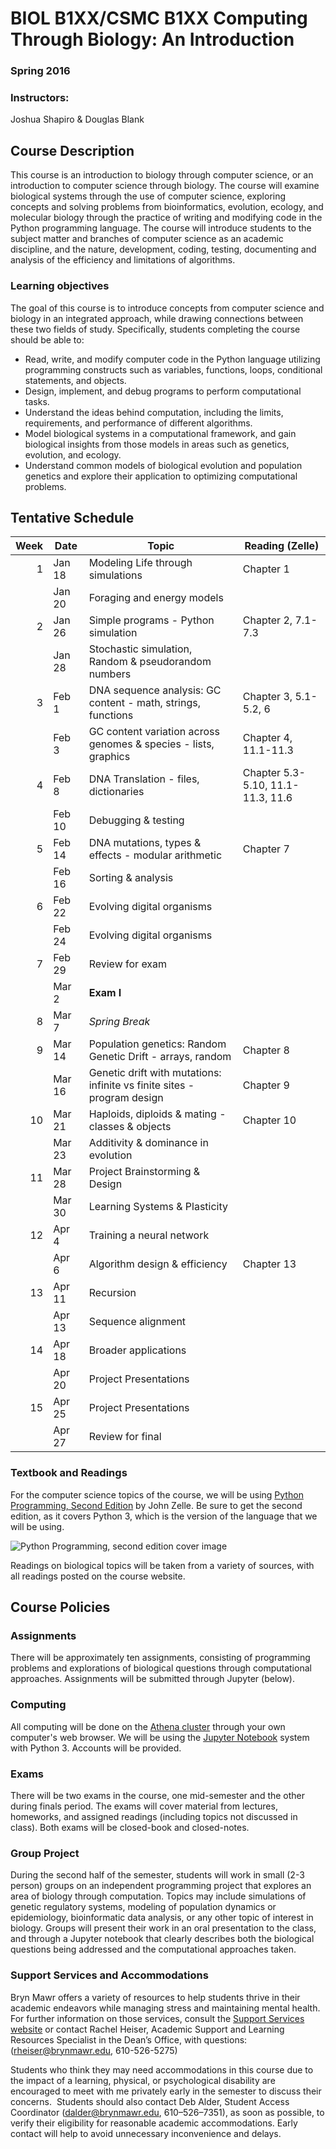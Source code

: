 # BIOL B1XX/CSMC B1XX Computing Through Biology: An Introduction
### Spring 2016

### Instructors:
Joshua Shapiro & Douglas Blank

## Course Description

This course is an introduction to biology through computer science, or an introduction to computer science through biology. The course will examine biological systems through the use of computer science, exploring concepts and solving problems from bioinformatics, evolution, ecology, and molecular biology through the practice of writing and modifying code in the Python programming language. The course will introduce students to the subject matter and branches of computer science as an academic discipline, and the nature, development, coding, testing, documenting and analysis of the efficiency and limitations of algorithms.

### Learning objectives
The goal of this course is to introduce concepts from computer science and biology in an integrated approach, while drawing connections between these two fields of study. Specifically, students completing the course should be able to:
 
* Read, write, and modify computer code in the Python language utilizing programming constructs such as variables, functions, loops, conditional statements, and objects. 
* Design, implement, and debug programs to perform computational tasks.
* Understand the ideas behind computation, including the limits, requirements, and performance of different algorithms.
* Model biological systems in a computational framework, and gain biological insights from those models in areas such as genetics, evolution, and ecology.
* Understand common models of biological evolution and population genetics and explore their application to optimizing computational problems.

## Tentative Schedule

 Week | Date   | Topic                          | Reading (Zelle) |
-----:|--------|--------------------------------|------------- |
1     | Jan 18 | Modeling Life through simulations | Chapter 1 |
      | Jan 20 | Foraging and energy models        |  |
2     | Jan 26 | Simple programs - Python simulation  | Chapter 2, 7.1-7.3 |
      | Jan 28 | Stochastic simulation, Random & pseudorandom numbers |  |
3     | Feb 1  | DNA sequence analysis: GC content -  math, strings, functions | Chapter 3, 5.1-5.2, 6 |
      | Feb 3  | GC content variation across genomes & species - lists, graphics | Chapter 4, 11.1-11.3 |
4     | Feb 8  | DNA Translation - files, dictionaries | Chapter 5.3-5.10, 11.1-11.3, 11.6 |
      | Feb 10 | Debugging & testing            |  |
5     | Feb 14 | DNA mutations, types & effects - modular arithmetic | Chapter 7 |
      | Feb 16 | Sorting & analysis            |  |
6     | Feb 22 | Evolving digital organisms    |  |
      | Feb 24 | Evolving digital organisms    |  |
7     | Feb 29  | Review for exam                |  |
      | Mar 2  | **Exam I**                     |  |
8     | Mar 7  | *Spring Break*                 |  |
9     | Mar 14 | Population genetics: Random Genetic Drift - arrays, random  | Chapter 8 |
      | Mar 16 | Genetic drift with mutations: infinite vs finite sites - program design | Chapter 9 |
10    | Mar 21 | Haploids, diploids & mating - classes & objects | Chapter 10 |
      | Mar 23 | Additivity & dominance in evolution | |
11    | Mar 28 | Project Brainstorming & Design      | |
      | Mar 30 | Learning Systems & Plasticity       | |
12    | Apr 4  | Training a neural network           | |
      | Apr 6  | Algorithm design & efficiency  | Chapter 13 |
13    | Apr 11 | Recursion                      |  |
      | Apr 13 | Sequence alignment             |  | 
14    | Apr 18 | Broader applications           |  |
      | Apr 20 | Project Presentations          |  |
15    | Apr 25 | Project Presentations          |  | 
      | Apr 27 | Review for final               |  |



### Textbook and Readings

For the computer science topics of the course, we will be using [Python Programming, Second Edition](http://mcsp.wartburg.edu/zelle/python/ppics2/index.html) by John Zelle. Be sure to get the second edition, as it covers Python 3, which is the version of the language that we will be using. 

<img src="http://mcsp.wartburg.edu/zelle/python/ppics2/cover.png" alt= "Python Programming, second edition cover image" style="display: block; margin-left: auto; margin-right: auto">

Readings on biological topics will be taken from a variety of sources, with all readings posted on the course website.

## Course Policies

###  Assignments

There will be approximately ten assignments, consisting of programming problems and explorations of biological questions through computational approaches. Assignments will be submitted through Jupyter (below).

### Computing

All computing will be done on the [Athena cluster](https://athena.brynmawr.edu/) through your own computer's web browser. We will be using the [Jupyter Notebook](https://jupyter.org) system with Python 3. Accounts will be provided.

### Exams

There will be two exams in the course, one mid-semester and the other during finals period. The exams will cover material from lectures, homeworks, and assigned readings (including topics not discussed in class). Both exams will be closed-book and closed-notes.

### Group Project

During the second half of the semester, students will work in small (2-3 person) groups on an independent programming project that explores an area of biology through computation. Topics may include  simulations of genetic regulatory systems, modeling of population dynamics or epidemiology, bioinformatic data analysis, or any other topic of interest in biology. Groups will present their work in an oral presentation to the class, and through a Jupyter notebook that clearly describes both the biological questions being addressed and the computational approaches taken.


### Support Services and Accommodations

Bryn Mawr offers a variety of resources to help students thrive in their academic endeavors while managing stress and maintaining mental health. For further information on those services, consult the [Support Services website](http://www.brynmawr.edu/academicsupport/StudentSupportServices.html) or contact Rachel Heiser, Academic Support and Learning Resources Specialist in the Dean’s Office, with questions: ([rheiser@brynmawr.edu](mailto:rheiser@brynmawr.edu), 610-526-5275) 

Students who think they may need accommodations in this course due to the impact of a learning, physical, or psychological disability are encouraged to meet with me privately early in the semester to discuss their concerns.  Students should also contact Deb Alder, Student Access Coordinator ([dalder@brynmawr.edu](mailto:rdalder@brynmawr.edu), 610–526–7351), as soon as possible, to verify their eligibility for reasonable academic accommodations.  Early contact will help to avoid unnecessary inconvenience and delays.
